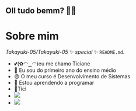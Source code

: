 ## OII tudo bemm? 👋💕
# Sobre mim
*Takayuki-05/Takayuki-05* ✨ _special_ ✨  `README.md`. 
- 💕(✿◠‿◠)eu me chamo Ticiane
- 🌱 Eu sou do primeiro ano do ensino médio
- 😄 O meu curso é Desenvolvimento de Sistemas 
- 👀 Estou aprendendo a programar
- 🩷Tici
- [![](https://img.shields.io/badge/Instagram-E4405F?style=for-the-badge&logo=instagram&logoColor=white)](https://www.instagram.com/ticiane_francisco)
- ![](https://img.shields.io/badge/Pinterest-%23E60023.svg?&style=for-the-badge&logo=Pinterest&logoColor=white)
